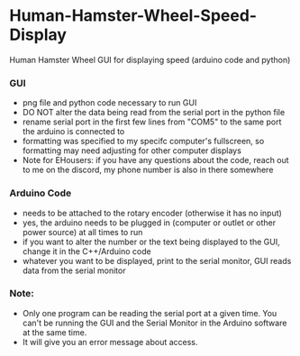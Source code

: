 # Human-Hamster-Wheel-Speed-Display
Human Hamster Wheel GUI for displaying speed (arduino code and python)

### GUI
- png file and python code necessary to run GUI
- DO NOT alter the data being read from the serial port in the python file
- rename serial port in the first few lines from "COM5" to the same port the arduino is connected to
- formatting was specified to my specifc computer's fullscreen, so formatting may need adjusting for other computer displays
- Note for EHousers: if you have any questions about the code, reach out to me on the discord, my phone number is also in there somewhere

### Arduino Code
- needs to be attached to the rotary encoder (otherwise it has no input)
- yes, the arduino needs to be plugged in (computer or outlet or other power source) at all times to run
- if you want to alter the number or the text being displayed to the GUI, change it in the C++/Arduino code
- whatever you want to be displayed, print to the serial monitor, GUI reads data from the serial monitor

### Note:
- Only one program can be reading the serial port at a given time. You can't be running the GUI and the Serial Monitor in the Arduino software at the same time.
- It will give you an error message about access. 
